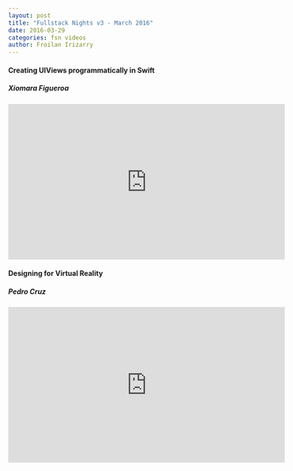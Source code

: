```yaml
---
layout: post
title: "Fullstack Nights v3 - March 2016"
date: 2016-03-29
categories: fsn videos
author: Froilan Irizarry
---
```


<div class="row top-bottom-buffer">
  <div class="col-lg-12 text-center">
    <h4>Creating UIViews programmatically in Swift</h4>
    <h5>Xiomara Figueroa</h5>
    <iframe width="560" height="315" src="https://www.youtube.com/embed/o7EP61zUgWo" frameborder="0" allowfullscreen></iframe>
  </div>
</div>
<div class="row top-bottom-buffer">
  <div class="col-lg-12 text-center">
    <h4>Designing for Virtual Reality</h4>
    <h5>Pedro Cruz</h5>
    <iframe width="560" height="315" src="https://www.youtube.com/embed/2IkBriw8rpI" frameborder="0" allowfullscreen></iframe>
  </div>
</div>
